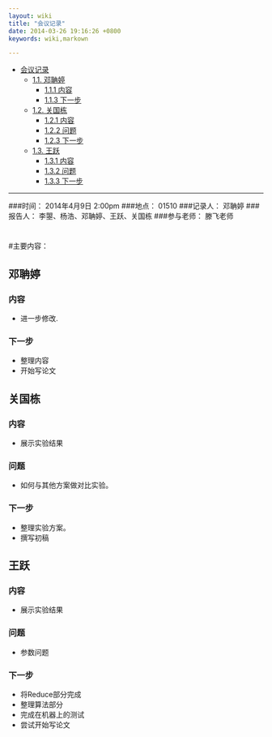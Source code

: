 ```yaml
---
layout: wiki
title: "会议记录"
date: 2014-03-26 19:16:26 +0800
keywords: wiki,markown

---
```


*   [会议记录](#toc1)
    *   [1.1. 邓聃婷](#toc1.1)
        *   [1.1.1 内容](#toc1.1.1)
        *   [1.1.3 下一步](#toc1.1.3)
    *   [1.2. 关国栋](#toc1.2)
        *   [1.2.1 内容](#toc1.2.1)
        *   [1.2.2 问题](#toc1.2.2)
        *   [1.2.3 下一步](#toc1.2.3)
    *   [1.3. 王跃](#toc1.3)
        *   [1.3.1 内容](#toc1.3.1)
        *   [1.3.2 问题](#toc1.3.2)
        *   [1.3.3 下一步](#toc1.3.3)
* * *
</div>
<div class="neirong">

  
###时间： 2014年4月9日  2:00pm 
###地点： 01510
###记录人： 邓聃婷
###报告人： 李曌、杨浩、邓聃婷、王跃、关国栋
###参与老师： 滕飞老师 
<h1></h1>  
#主要内容：

<h2 id="toc1.1">邓聃婷</h2>

<h3 id="toc1.1.1">内容</h3>   

*   进一步修改.

<h3 id="toc1.1.3">下一步</h3>

*   整理内容
*   开始写论文

<h2 id="toc1.2">关国栋</h2>
<h3 id="toc1.2.1">内容</h3> 

*   展示实验结果  

<h3 id="toc1.2.2">问题</h3> 

*   如何与其他方案做对比实验。

<h3 id="toc1.2.3">下一步</h3> 

*   整理实验方案。  
*   撰写初稿



<h2 id="toc1.3">王跃</h2>
<h3 id="toc1.3.1">内容</h3> 

*   展示实验结果

<h3 id="toc1.3.2">问题</h3> 

*   参数问题

<h3 id="toc1.3.3">下一步</h3>

*   将Reduce部分完成
*   整理算法部分
*   完成在机器上的测试
*   尝试开始写论文
